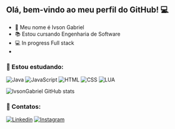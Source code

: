 ## Olá, bem-vindo ao meu perfil do GitHub! 💻

- 🙂 Meu nome é Ivson Gabriel
- 📚 Estou cursando Engenharia de Software
- 💻 In progress Full stack
- 
### 📓 Estou estudando:
![Java](https://img.shields.io/badge/Java-ED8B00?style=for-the-badge&logo=openjdk&logoColor=white) ![JavaScript](https://img.shields.io/badge/JavaScript-F7DF1E?style=for-the-badge&logo=javascript&logoColor=black) ![HTML](https://img.shields.io/badge/HTML5-E34F26?style=for-the-badge&logo=html5&logoColor=white) ![CSS](https://img.shields.io/badge/CSS3-1572B6?style=for-the-badge&logo=css3&logoColor=white) ![LUA](https://img.shields.io/badge/Lua-2C2D72?style=for-the-badge&logo=lua&logoColor=white)

![IvsonGabriel GitHub stats](https://github-readme-stats.vercel.app/api?username=IvsonGabriel&show_icons=true&theme=radical)
### 📱 Contatos:
[![Linkedin](https://img.shields.io/badge/LinkedIn-0077B5?style=for-the-badge&logo=linkedin&logoColor=white)](https://www.linkedin.com/in/ivson-gabriel-557a22258/) [![Instagram](https://img.shields.io/badge/Instagram-E4405F?style=for-the-badge&logo=instagram&logoColor=white)](https://www.instagram.com/ivson.gabriel_/)

